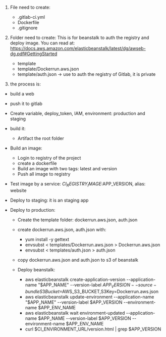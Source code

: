1. File need to create:
    - .gitlab-ci.yml
    - Dockerfile
    - .gitignore

2. Folder need to create: This is for beanstalk to auth the registry and deploy image. You can read at: https://docs.aws.amazon.com/elasticbeanstalk/latest/dg/awseb-dg.pdf#GettingStarted

    - template
    - template/Dockerrun.aws.json
    - template/auth.json -> use to auth the registry of Gitlab, it is private

3. the process is:

- build a web

- push it to gitlab

- Create variable, deploy_token, IAM, environment: production and staging

- build it:
    + Artifact the root folder

- Build an image:
    + Login to registry of the project
    + create a dockerfile
    + Build an image with two tags: latest and version
    + Push all image to registry

- Test image by a service: $CI_REGISTRY_IMAGE:$APP_VERSION, alias: website

- Deploy to staging: it is an staging app

- Deploy to production:
    + Create the template folder: dockerrun.aws.json, auth.json

    + create dockerrun.aws.json, auth.json with:
        - yum install -y gettext
        - envsubst < templates/Dockerrun.aws.json > Dockerrun.aws.json
        - envsubst < templates/auth.json > auth.json
    
    + copy dockerrun.aws.json and auth.json to s3 of beanstalk

    + Deploy beanstalk:
        - aws elasticbeanstalk create-application-version --application-name "$APP_NAME" --version-label $APP_VERSION --source-bundle S3Bucket=$AWS_S3_BUCKET,S3Key=Dockerrun.aws.json
        - aws elasticbeanstalk update-environment --application-name "$APP_NAME" --version-label $APP_VERSION --environment-name $APP_ENV_NAME
        - aws elasticbeanstalk wait environment-updated --application-name $APP_NAME --version-label $APP_VERSION --environment-name $APP_ENV_NAME
        - curl $CI_ENVIRONMENT_URL/version.html | grep $APP_VERSION
        